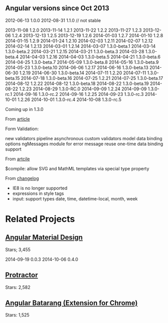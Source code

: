 ## Angular versions since Oct 2013

2012-06-13 1.0.0
2012-08-31 1.1.0 // not stable

2013-11-08 1.2.0
2013-11-14 1.2.1
2013-11-22 1.2.2
2013-11-27 1.2.3
2013-12-06 1.2.4
2013-12-13 1.2.5
2013-12-19 1.2.6
2014-01-03 1.2.7
2014-01-10 1.2.8
2014-01-15 1.2.9
2014-01-24 1.2.10
2014-02-03 1.2.11
2014-02-07 1.2.12
2014-02-14 1.2.13
2014-03-01 1.2.14
2014-03-07 1.3.0-beta.1
2014-03-14 1.3.0-beta.2
2014-03-21 1.2.15
2014-03-21 1.3.0-beta.3
2014-03-28 1.3.0-beta.4
2014-04-03 1.2.16
2014-04-03 1.3.0-beta.5
2014-04-21 1.3.0-beta.6
2014-04-25 1.3.0-beta.7
2014-05-09 1.3.0-beta.8
2014-05-16 1.3.0-beta.9
2014-05-23 1.3.0-beta.10
2014-06-06 1.2.17
2014-06-16 1.3.0-beta.13
2014-06-30 1.2.19
2014-06-30 1.3.0-beta.14
2014-07-11 1.2.20
2014-07-11 1.3.0-beta.15
2014-07-18 1.3.0-beta.16
2014-07-25 1.2.21
2014-07-25 1.3.0-beta.17
2014-08-12 1.2.22
2014-08-12 1.3.0-beta.18
2014-08-22 1.3.0-beta.19
2014-08-22 1.2.23
2014-08-29 1.3.0-RC.0
2014-09-09 1.2.24
2014-09-09 1.3.0-rc.1
2014-09-16 1.3.0-rc.2
2014-09-16 1.2.25
2014-09-23 1.3.0-rc.3
2014-10-01 1.2.26
2014-10-01 1.3.0-rc.4
2014-10-08 1.3.0-rc.5


Coming up in 1.3.0

From [article](http://www.infoq.com/news/2014/09/angular-13-html-forms)

Form Validation:

  new validators pipeline
  asynchronous custom validators
  model data binding options
  ngMessages module for error message reuse
  one-time data binding support

From [artcile](http://ng-learn.org/2014/06/Migration_Guide_from_1-2_to1-3/)

$compile: allow SVG and MathML templates via special type property



From [changelog](https://github.com/angular/angular.js/blob/master/CHANGELOG.md)

- IE8 is no longer supported
- expressions in style tags
- input: support types date, time, datetime-local, month, week



# Related Projects

## [Angular Material Design](https://github.com/angular/material)

Stars; 3,455

2014-09-19 0.0.3
2014-10-06 0.4.0

## [Protractor](https://github.com/angular/protractor)

Stars: 2,582

## [Angular Batarang (Extension for Chrome)](https://github.com/angular/angularjs-batarang)

Stars: 1,525



